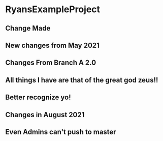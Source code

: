 # RyansExampleProject

## Change Made

## New changes from May 2021


## Changes From Branch A 2.0


## All things I have are that of the great god zeus!!
## Better recognize yo!

## Changes in August 2021
## Even Admins can't push to master